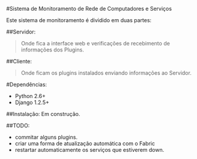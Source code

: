 #Sistema de Monitoramento de Rede de Computadores e Serviços

Este sistema de monitoramento é dividido em duas partes:

##Servidor:
>Onde fica a interface web e verificações de recebimento de informações dos Plugins.

##Cliente:

>Onde ficam os plugins instalados enviando informações ao Servidor.

#Dependências:
- Python 2.6+
- Django 1.2.5+

##Instalação:
Em construção.

##TODO:
- commitar alguns plugins.
- criar uma forma de atualização automática com o Fabric
- restartar automaticamente os serviços que estiverem down.
